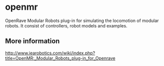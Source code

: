 openmr
======

OpenRave Modular Robots plug-in for simulating the locomotion of modular robots. It consist of controllers, robot models and examples. 

More information
--------

http://www.iearobotics.com/wiki/index.php?title=OpenMR:_Modular_Robots_plug-in_for_Openrave
